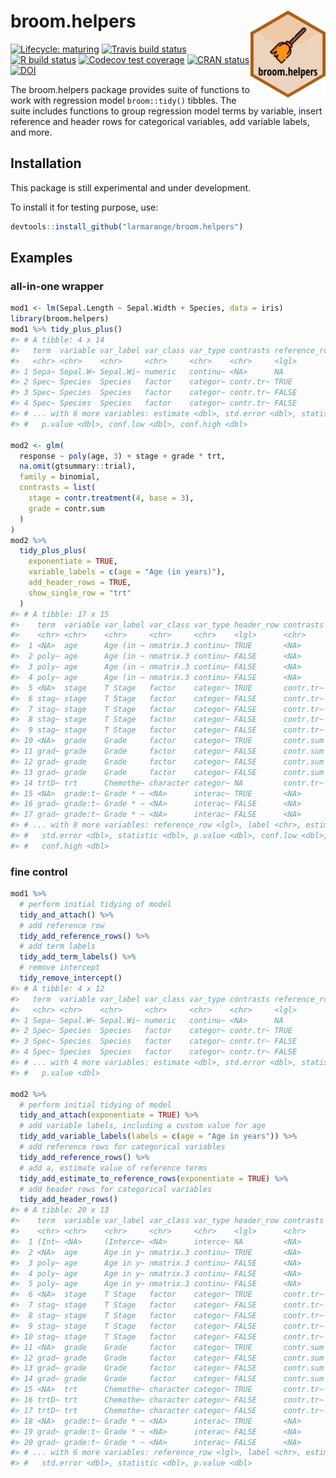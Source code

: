 
<!-- README.md is generated from README.Rmd. Please edit that file -->

# broom.helpers <img src="man/figures/broom.helpers.png" align="right" width="120" />

<!-- badges: start -->

[![Lifecycle:
maturing](https://img.shields.io/badge/lifecycle-maturing-blue.svg)](https://www.tidyverse.org/lifecycle/#maturing)
[![Travis build
status](https://travis-ci.com/larmarange/broom.helpers.svg?branch=master)](https://travis-ci.com/larmarange/broom.helpers)
[![R build
status](https://github.com/larmarange/broom.helpers/workflows/R-CMD-check/badge.svg)](https://github.com/larmarange/broom.helpers/actions)
[![Codecov test
coverage](https://codecov.io/gh/larmarange/broom.helpers/branch/master/graph/badge.svg)](https://codecov.io/gh/larmarange/broom.helpers?branch=master)
[![CRAN
status](https://www.r-pkg.org/badges/version/broom.helpers)](https://CRAN.R-project.org/package=broom.helpers)
[![DOI](https://zenodo.org/badge/286680847.svg)](https://zenodo.org/badge/latestdoi/286680847)
<!-- badges: end -->

The broom.helpers package provides suite of functions to work with
regression model `broom::tidy()` tibbles. The suite includes functions
to group regression model terms by variable, insert reference and header
rows for categorical variables, add variable labels, and more.

## Installation

This package is still experimental and under development.

To install it for testing purpose, use:

``` r
devtools::install_github("larmarange/broom.helpers")
```

## Examples

### all-in-one wrapper

``` r
mod1 <- lm(Sepal.Length ~ Sepal.Width + Species, data = iris)
library(broom.helpers)
mod1 %>% tidy_plus_plus()
#> # A tibble: 4 x 14
#>   term  variable var_label var_class var_type contrasts reference_row label
#>   <chr> <chr>    <chr>     <chr>     <chr>    <chr>     <lgl>         <chr>
#> 1 Sepa~ Sepal.W~ Sepal.Wi~ numeric   continu~ <NA>      NA            Sepa~
#> 2 Spec~ Species  Species   factor    categor~ contr.tr~ TRUE          seto~
#> 3 Spec~ Species  Species   factor    categor~ contr.tr~ FALSE         vers~
#> 4 Spec~ Species  Species   factor    categor~ contr.tr~ FALSE         virg~
#> # ... with 6 more variables: estimate <dbl>, std.error <dbl>, statistic <dbl>,
#> #   p.value <dbl>, conf.low <dbl>, conf.high <dbl>

mod2 <- glm(
  response ~ poly(age, 3) + stage + grade * trt,
  na.omit(gtsummary::trial),
  family = binomial,
  contrasts = list(
    stage = contr.treatment(4, base = 3),
    grade = contr.sum
  )
)
mod2 %>% 
  tidy_plus_plus(
    exponentiate = TRUE,
    variable_labels = c(age = "Age (in years)"),
    add_header_rows = TRUE,
    show_single_row = "trt"
  )
#> # A tibble: 17 x 15
#>    term  variable var_label var_class var_type header_row contrasts
#>    <chr> <chr>    <chr>     <chr>     <chr>    <lgl>      <chr>    
#>  1 <NA>  age      Age (in ~ nmatrix.3 continu~ TRUE       <NA>     
#>  2 poly~ age      Age (in ~ nmatrix.3 continu~ FALSE      <NA>     
#>  3 poly~ age      Age (in ~ nmatrix.3 continu~ FALSE      <NA>     
#>  4 poly~ age      Age (in ~ nmatrix.3 continu~ FALSE      <NA>     
#>  5 <NA>  stage    T Stage   factor    categor~ TRUE       contr.tr~
#>  6 stag~ stage    T Stage   factor    categor~ FALSE      contr.tr~
#>  7 stag~ stage    T Stage   factor    categor~ FALSE      contr.tr~
#>  8 stag~ stage    T Stage   factor    categor~ FALSE      contr.tr~
#>  9 stag~ stage    T Stage   factor    categor~ FALSE      contr.tr~
#> 10 <NA>  grade    Grade     factor    categor~ TRUE       contr.sum
#> 11 grad~ grade    Grade     factor    categor~ FALSE      contr.sum
#> 12 grad~ grade    Grade     factor    categor~ FALSE      contr.sum
#> 13 grad~ grade    Grade     factor    categor~ FALSE      contr.sum
#> 14 trtD~ trt      Chemothe~ character categor~ NA         contr.tr~
#> 15 <NA>  grade:t~ Grade * ~ <NA>      interac~ TRUE       <NA>     
#> 16 grad~ grade:t~ Grade * ~ <NA>      interac~ FALSE      <NA>     
#> 17 grad~ grade:t~ Grade * ~ <NA>      interac~ FALSE      <NA>     
#> # ... with 8 more variables: reference_row <lgl>, label <chr>, estimate <dbl>,
#> #   std.error <dbl>, statistic <dbl>, p.value <dbl>, conf.low <dbl>,
#> #   conf.high <dbl>
```

### fine control

``` r
mod1 %>%
  # perform initial tidying of model
  tidy_and_attach() %>%
  # add reference row
  tidy_add_reference_rows() %>%
  # add term labels
  tidy_add_term_labels() %>%
  # remove intercept
  tidy_remove_intercept()
#> # A tibble: 4 x 12
#>   term  variable var_label var_class var_type contrasts reference_row label
#>   <chr> <chr>    <chr>     <chr>     <chr>    <chr>     <lgl>         <chr>
#> 1 Sepa~ Sepal.W~ Sepal.Wi~ numeric   continu~ <NA>      NA            Sepa~
#> 2 Spec~ Species  Species   factor    categor~ contr.tr~ TRUE          seto~
#> 3 Spec~ Species  Species   factor    categor~ contr.tr~ FALSE         vers~
#> 4 Spec~ Species  Species   factor    categor~ contr.tr~ FALSE         virg~
#> # ... with 4 more variables: estimate <dbl>, std.error <dbl>, statistic <dbl>,
#> #   p.value <dbl>

mod2 %>%
  # perform initial tidying of model
  tidy_and_attach(exponentiate = TRUE) %>%
  # add variable labels, including a custom value for age
  tidy_add_variable_labels(labels = c(age = "Age in years")) %>%
  # add reference rows for categorical variables
  tidy_add_reference_rows() %>%
  # add a, estimate value of reference terms
  tidy_add_estimate_to_reference_rows(exponentiate = TRUE) %>%
  # add header rows for categorical variables
  tidy_add_header_rows()
#> # A tibble: 20 x 13
#>    term  variable var_label var_class var_type header_row contrasts
#>    <chr> <chr>    <chr>     <chr>     <chr>    <lgl>      <chr>    
#>  1 (Int~ <NA>     (Interce~ <NA>      interce~ NA         <NA>     
#>  2 <NA>  age      Age in y~ nmatrix.3 continu~ TRUE       <NA>     
#>  3 poly~ age      Age in y~ nmatrix.3 continu~ FALSE      <NA>     
#>  4 poly~ age      Age in y~ nmatrix.3 continu~ FALSE      <NA>     
#>  5 poly~ age      Age in y~ nmatrix.3 continu~ FALSE      <NA>     
#>  6 <NA>  stage    T Stage   factor    categor~ TRUE       contr.tr~
#>  7 stag~ stage    T Stage   factor    categor~ FALSE      contr.tr~
#>  8 stag~ stage    T Stage   factor    categor~ FALSE      contr.tr~
#>  9 stag~ stage    T Stage   factor    categor~ FALSE      contr.tr~
#> 10 stag~ stage    T Stage   factor    categor~ FALSE      contr.tr~
#> 11 <NA>  grade    Grade     factor    categor~ TRUE       contr.sum
#> 12 grad~ grade    Grade     factor    categor~ FALSE      contr.sum
#> 13 grad~ grade    Grade     factor    categor~ FALSE      contr.sum
#> 14 grad~ grade    Grade     factor    categor~ FALSE      contr.sum
#> 15 <NA>  trt      Chemothe~ character categor~ TRUE       contr.tr~
#> 16 trtD~ trt      Chemothe~ character categor~ FALSE      contr.tr~
#> 17 trtD~ trt      Chemothe~ character categor~ FALSE      contr.tr~
#> 18 <NA>  grade:t~ Grade * ~ <NA>      interac~ TRUE       <NA>     
#> 19 grad~ grade:t~ Grade * ~ <NA>      interac~ FALSE      <NA>     
#> 20 grad~ grade:t~ Grade * ~ <NA>      interac~ FALSE      <NA>     
#> # ... with 6 more variables: reference_row <lgl>, label <chr>, estimate <dbl>,
#> #   std.error <dbl>, statistic <dbl>, p.value <dbl>
```
